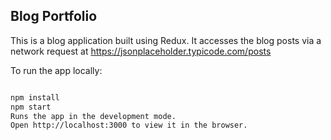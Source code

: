## Blog Portfolio

This is a blog application built using Redux. It accesses the blog posts via a network request at https://jsonplaceholder.typicode.com/posts

To run the app locally:

```bash

npm install
npm start
Runs the app in the development mode.
Open http://localhost:3000 to view it in the browser.
```
